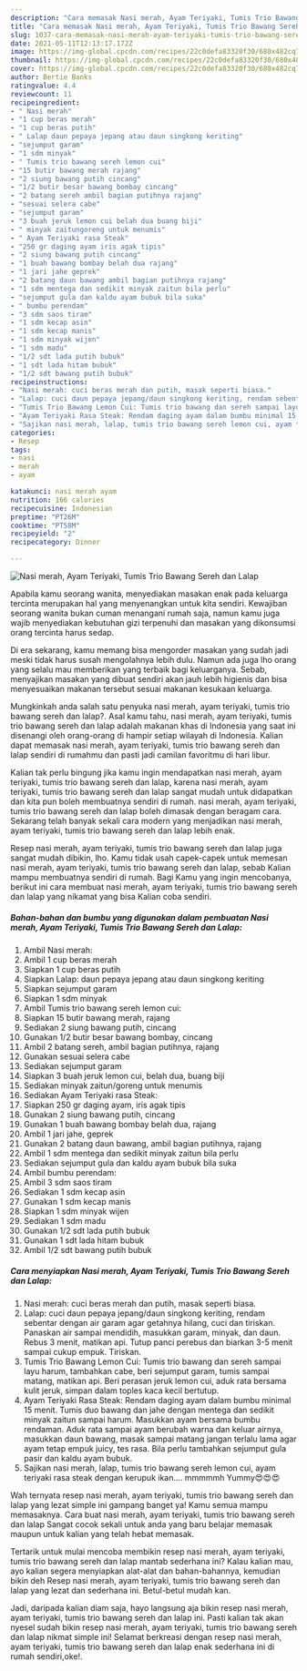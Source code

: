 ```yaml
---
description: "Cara memasak Nasi merah, Ayam Teriyaki, Tumis Trio Bawang Sereh dan Lalap yang nikmat Untuk Jualan"
title: "Cara memasak Nasi merah, Ayam Teriyaki, Tumis Trio Bawang Sereh dan Lalap yang nikmat Untuk Jualan"
slug: 1037-cara-memasak-nasi-merah-ayam-teriyaki-tumis-trio-bawang-sereh-dan-lalap-yang-nikmat-untuk-jualan
date: 2021-05-11T12:13:17.172Z
image: https://img-global.cpcdn.com/recipes/22c0defa83320f30/680x482cq70/nasi-merah-ayam-teriyaki-tumis-trio-bawang-sereh-dan-lalap-foto-resep-utama.jpg
thumbnail: https://img-global.cpcdn.com/recipes/22c0defa83320f30/680x482cq70/nasi-merah-ayam-teriyaki-tumis-trio-bawang-sereh-dan-lalap-foto-resep-utama.jpg
cover: https://img-global.cpcdn.com/recipes/22c0defa83320f30/680x482cq70/nasi-merah-ayam-teriyaki-tumis-trio-bawang-sereh-dan-lalap-foto-resep-utama.jpg
author: Bertie Banks
ratingvalue: 4.4
reviewcount: 11
recipeingredient:
- " Nasi merah"
- "1 cup beras merah"
- "1 cup beras putih"
- " Lalap daun pepaya jepang atau daun singkong keriting"
- "sejumput garam"
- "1 sdm minyak"
- " Tumis trio bawang sereh lemon cui"
- "15 butir bawang merah rajang"
- "2 siung bawang putih cincang"
- "1/2 butir besar bawang bombay cincang"
- "2 batang sereh ambil bagian putihnya rajang"
- "sesuai selera cabe"
- "sejumput garam"
- "3 buah jeruk lemon cui belah dua buang biji"
- " minyak zaitungoreng untuk menumis"
- " Ayam Teriyaki rasa Steak"
- "250 gr daging ayam iris agak tipis"
- "2 siung bawang putih cincang"
- "1 buah bawang bombay belah dua rajang"
- "1 jari jahe geprek"
- "2 batang daun bawang ambil bagian putihnya rajang"
- "1 sdm mentega dan sedikit minyak zaitun bila perlu"
- "sejumput gula dan kaldu ayam bubuk bila suka"
- " bumbu perendam"
- "3 sdm saos tiram"
- "1 sdm kecap asin"
- "1 sdm kecap manis"
- "1 sdm minyak wijen"
- "1 sdm madu"
- "1/2 sdt lada putih bubuk"
- "1 sdt lada hitam bubuk"
- "1/2 sdt bawang putih bubuk"
recipeinstructions:
- "Nasi merah: cuci beras merah dan putih, masak seperti biasa."
- "Lalap: cuci daun pepaya jepang/daun singkong keriting, rendam sebentar dengan air garam agar getahnya hilang, cuci dan tiriskan. Panaskan air sampai mendidih, masukkan garam, minyak, dan daun. Rebus 3 menit, matikan api. Tutup panci perebus dan biarkan 3-5 menit sampai cukup empuk. Tiriskan."
- "Tumis Trio Bawang Lemon Cui: Tumis trio bawang dan sereh sampai layu harum, tambahkan cabe, beri sejumput garam, tumis sampai matang, matikan api. Beri perasan jeruk lemon cui, aduk rata bersama kulit jeruk, simpan dalam toples kaca kecil bertutup."
- "Ayam Teriyaki Rasa Steak: Rendam daging ayam dalam bumbu minimal 15 menit. Tumis duo bawang dan jahe dengan mentega dan sedikit minyak zaitun sampai harum. Masukkan ayam bersama bumbu rendaman. Aduk rata sampai ayam berubah warna dan keluar airnya, masukkan daun bawang, masak sampai matang jangan terlalu lama agar ayam tetap empuk juicy, tes rasa. Bila perlu tambahkan sejumput gula pasir dan kaldu ayam bubuk."
- "Sajikan nasi merah, lalap, tumis trio bawang sereh lemon cui, ayam teriyaki rasa steak dengan kerupuk ikan.... mmmmmh Yummy😍😍😍"
categories:
- Resep
tags:
- nasi
- merah
- ayam

katakunci: nasi merah ayam 
nutrition: 166 calories
recipecuisine: Indonesian
preptime: "PT26M"
cooktime: "PT58M"
recipeyield: "2"
recipecategory: Dinner

---
```



![Nasi merah, Ayam Teriyaki, Tumis Trio Bawang Sereh dan Lalap](https://img-global.cpcdn.com/recipes/22c0defa83320f30/680x482cq70/nasi-merah-ayam-teriyaki-tumis-trio-bawang-sereh-dan-lalap-foto-resep-utama.jpg)

Apabila kamu seorang wanita, menyediakan masakan enak pada keluarga tercinta merupakan hal yang menyenangkan untuk kita sendiri. Kewajiban seorang  wanita bukan cuman menangani rumah saja, namun kamu juga wajib menyediakan kebutuhan gizi terpenuhi dan masakan yang dikonsumsi orang tercinta harus sedap.

Di era  sekarang, kamu memang bisa mengorder masakan yang sudah jadi meski tidak harus susah mengolahnya lebih dulu. Namun ada juga lho orang yang selalu mau memberikan yang terbaik bagi keluarganya. Sebab, menyajikan masakan yang dibuat sendiri akan jauh lebih higienis dan bisa menyesuaikan makanan tersebut sesuai makanan kesukaan keluarga. 



Mungkinkah anda salah satu penyuka nasi merah, ayam teriyaki, tumis trio bawang sereh dan lalap?. Asal kamu tahu, nasi merah, ayam teriyaki, tumis trio bawang sereh dan lalap adalah makanan khas di Indonesia yang saat ini disenangi oleh orang-orang di hampir setiap wilayah di Indonesia. Kalian dapat memasak nasi merah, ayam teriyaki, tumis trio bawang sereh dan lalap sendiri di rumahmu dan pasti jadi camilan favoritmu di hari libur.

Kalian tak perlu bingung jika kamu ingin mendapatkan nasi merah, ayam teriyaki, tumis trio bawang sereh dan lalap, karena nasi merah, ayam teriyaki, tumis trio bawang sereh dan lalap sangat mudah untuk didapatkan dan kita pun boleh membuatnya sendiri di rumah. nasi merah, ayam teriyaki, tumis trio bawang sereh dan lalap boleh dimasak dengan beragam cara. Sekarang telah banyak sekali cara modern yang menjadikan nasi merah, ayam teriyaki, tumis trio bawang sereh dan lalap lebih enak.

Resep nasi merah, ayam teriyaki, tumis trio bawang sereh dan lalap juga sangat mudah dibikin, lho. Kamu tidak usah capek-capek untuk memesan nasi merah, ayam teriyaki, tumis trio bawang sereh dan lalap, sebab Kalian mampu membuatnya sendiri di rumah. Bagi Kamu yang ingin mencobanya, berikut ini cara membuat nasi merah, ayam teriyaki, tumis trio bawang sereh dan lalap yang nikamat yang bisa Kalian coba sendiri.

<!--inarticleads1-->

##### Bahan-bahan dan bumbu yang digunakan dalam pembuatan Nasi merah, Ayam Teriyaki, Tumis Trio Bawang Sereh dan Lalap:

1. Ambil  Nasi merah:
1. Ambil 1 cup beras merah
1. Siapkan 1 cup beras putih
1. Siapkan  Lalap: daun pepaya jepang atau daun singkong keriting
1. Siapkan sejumput garam
1. Siapkan 1 sdm minyak
1. Ambil  Tumis trio bawang sereh lemon cui:
1. Siapkan 15 butir bawang merah, rajang
1. Sediakan 2 siung bawang putih, cincang
1. Gunakan 1/2 butir besar bawang bombay, cincang
1. Ambil 2 batang sereh, ambil bagian putihnya, rajang
1. Gunakan sesuai selera cabe
1. Sediakan sejumput garam
1. Siapkan 3 buah jeruk lemon cui, belah dua, buang biji
1. Sediakan  minyak zaitun/goreng untuk menumis
1. Sediakan  Ayam Teriyaki rasa Steak:
1. Siapkan 250 gr daging ayam, iris agak tipis
1. Gunakan 2 siung bawang putih, cincang
1. Gunakan 1 buah bawang bombay belah dua, rajang
1. Ambil 1 jari jahe, geprek
1. Gunakan 2 batang daun bawang, ambil bagian putihnya, rajang
1. Ambil 1 sdm mentega dan sedikit minyak zaitun bila perlu
1. Sediakan sejumput gula dan kaldu ayam bubuk bila suka
1. Ambil  bumbu perendam:
1. Ambil 3 sdm saos tiram
1. Sediakan 1 sdm kecap asin
1. Gunakan 1 sdm kecap manis
1. Siapkan 1 sdm minyak wijen
1. Sediakan 1 sdm madu
1. Gunakan 1/2 sdt lada putih bubuk
1. Gunakan 1 sdt lada hitam bubuk
1. Ambil 1/2 sdt bawang putih bubuk




<!--inarticleads2-->

##### Cara menyiapkan Nasi merah, Ayam Teriyaki, Tumis Trio Bawang Sereh dan Lalap:

1. Nasi merah: cuci beras merah dan putih, masak seperti biasa.
1. Lalap: cuci daun pepaya jepang/daun singkong keriting, rendam sebentar dengan air garam agar getahnya hilang, cuci dan tiriskan. Panaskan air sampai mendidih, masukkan garam, minyak, dan daun. Rebus 3 menit, matikan api. Tutup panci perebus dan biarkan 3-5 menit sampai cukup empuk. Tiriskan.
1. Tumis Trio Bawang Lemon Cui: Tumis trio bawang dan sereh sampai layu harum, tambahkan cabe, beri sejumput garam, tumis sampai matang, matikan api. Beri perasan jeruk lemon cui, aduk rata bersama kulit jeruk, simpan dalam toples kaca kecil bertutup.
1. Ayam Teriyaki Rasa Steak: Rendam daging ayam dalam bumbu minimal 15 menit. Tumis duo bawang dan jahe dengan mentega dan sedikit minyak zaitun sampai harum. Masukkan ayam bersama bumbu rendaman. Aduk rata sampai ayam berubah warna dan keluar airnya, masukkan daun bawang, masak sampai matang jangan terlalu lama agar ayam tetap empuk juicy, tes rasa. Bila perlu tambahkan sejumput gula pasir dan kaldu ayam bubuk.
1. Sajikan nasi merah, lalap, tumis trio bawang sereh lemon cui, ayam teriyaki rasa steak dengan kerupuk ikan.... mmmmmh Yummy😍😍😍




Wah ternyata resep nasi merah, ayam teriyaki, tumis trio bawang sereh dan lalap yang lezat simple ini gampang banget ya! Kamu semua mampu memasaknya. Cara buat nasi merah, ayam teriyaki, tumis trio bawang sereh dan lalap Sangat cocok sekali untuk anda yang baru belajar memasak maupun untuk kalian yang telah hebat memasak.

Tertarik untuk mulai mencoba membikin resep nasi merah, ayam teriyaki, tumis trio bawang sereh dan lalap mantab sederhana ini? Kalau kalian mau, ayo kalian segera menyiapkan alat-alat dan bahan-bahannya, kemudian bikin deh Resep nasi merah, ayam teriyaki, tumis trio bawang sereh dan lalap yang lezat dan sederhana ini. Betul-betul mudah kan. 

Jadi, daripada kalian diam saja, hayo langsung aja bikin resep nasi merah, ayam teriyaki, tumis trio bawang sereh dan lalap ini. Pasti kalian tak akan nyesel sudah bikin resep nasi merah, ayam teriyaki, tumis trio bawang sereh dan lalap nikmat simple ini! Selamat berkreasi dengan resep nasi merah, ayam teriyaki, tumis trio bawang sereh dan lalap enak sederhana ini di rumah sendiri,oke!.

